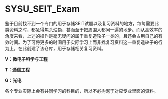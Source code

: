 # SYSU_SEIT_Exam

鉴于目前找不到一个专门的用于存储SEIT试题以及复习资料的地方，每每需要此类资料之时，都急得焦头烂额，甚而至于把周围人都问一遍的地步。而从高效率的角度来看，上述的操作是毫无疑问的属于重复造轮子一类的，且还会占用自己的有效时间。为了可将更多的时间用于实际学习上而非找复习资料这一重复造轮子的行为上，在此创建了该仓库，用于存储相关复习资料。

**V：微电子科学与工程**

**T：通信工程**

**G：光电**

各个专业实际上会有共同学习的科目的，所以不必拘泥于对应专业里面的资料。
